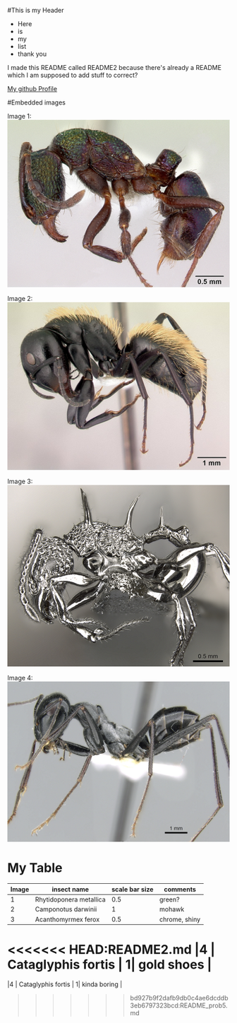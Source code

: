 #This is my Header
- Here
- is
- my 
- list
- thank you

I made this README called README2 because there's already a README which I am supposed to add stuff to correct?

[My github Profile](https://github.com/cmaranas)

#Embedded images

Image 1: ![](./images/casent0172345_Rhytidoponerametallica.jpg "image 1")

Image 2: ![](./images/casent0191696_Camponotusdarwinii.jpg "image 2")

Image 3: ![](./images/casent0901788_Acanthomyrmexferox.jpg "image 3")

Image 4: ![](./images/casent0906296_Cataglyphisfortis.jpg "image 4")

# My Table
| Image  |   insect name  | scale bar size | comments |
| ------ | -------------- | -------------- |----------|
|   1    | Rhytidoponera metallica| 0.5 | green? |
| 2| Camponotus darwinii | 1 | mohawk |
| 3 | Acanthomyrmex ferox | 0.5 | chrome, shiny |
<<<<<<< HEAD:README2.md
|4 | Cataglyphis fortis | 1| gold shoes |
=======
|4 | Cataglyphis fortis | 1| kinda boring |
>>>>>>> bd927b9f2dafb9db0c4ae6dcddb3eb6797323bcd:README_prob5.md
